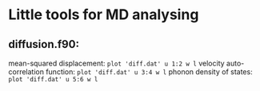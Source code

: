 # Little tools for MD analysing

## diffusion.f90:
mean-squared displacement:
`plot 'diff.dat' u 1:2 w l`
velocity auto-correlation function:
`plot 'diff.dat' u 3:4 w l`
phonon density of states:
`plot 'diff.dat' u 5:6 w l`